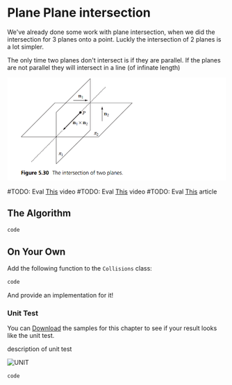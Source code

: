 # Plane Plane intersection

We've already done some work with plane intersection, when we did the intersection for 3 planes onto a point. Luckly the intersection of 2 planes is a lot simpler.

The only time two planes don't intersect is if they are parallel. If the planes are not parallel they will intersect in a line (of infinate length)

![int](intersection_of_planes.png)

#TODO: Eval [This](https://www.youtube.com/watch?v=o7CfCDkRwfY) video
#TODO: Eval [This](https://www.youtube.com/watch?v=SoSTdgqknvY) video
#TODO: Eval [This](http://forum.devmaster.net/t/2-plane-intersection/13676/6) article

## The Algorithm

```cs
code
```

## On Your Own

Add the following function to the ```Collisions``` class:

```cs
code
```

And provide an implementation for it!

### Unit Test

You can [Download](../Samples/StaticIntersections.rar) the samples for this chapter to see if your result looks like the unit test.

description of unit test

![UNIT](image)

```cs
code
```